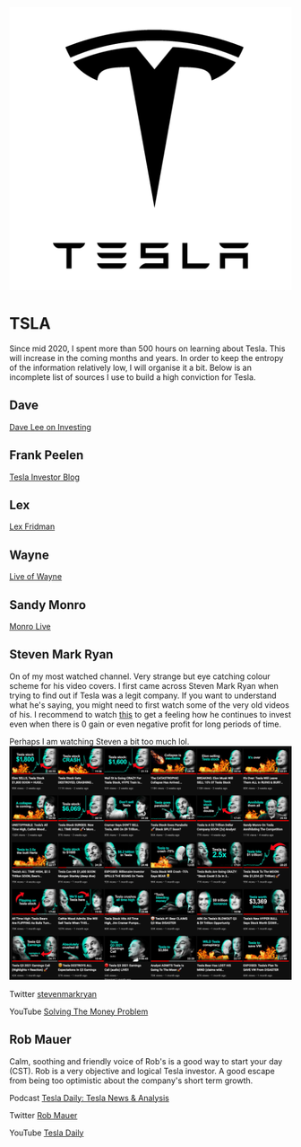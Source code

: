 <img src="/figures/tsla.png" width="750">

# TSLA
Since mid 2020, I spent more than 500 hours on learning about Tesla. This will 
increase in the coming months and years. In order to keep the entropy of the information
relatively low, I will organise it a bit. Below is an incomplete list
of sources I use to build a high conviction for Tesla.

## Dave
[Dave Lee on Investing](https://www.youtube.com/c/DaveLeeonInvesting)

## Frank Peelen
[Tesla Investor Blog](https://teslainvestor.blogspot.com/)

## Lex
[Lex Fridman](https://www.youtube.com/c/lexfridman)

## Wayne
[Live of Wayne](https://www.youtube.com/channel/UCCL1wNSPW3gdA3teKa-RPYA)

## Sandy Monro
[Monro Live](https://www.youtube.com/c/MunroLive)

## Steven Mark Ryan
On of my most watched channel. Very strange but eye catching colour scheme for
his video covers. I first came across Steven Mark Ryan when trying to find out
if Tesla was a legit company. If you want to understand what he's saying, you
might need to first watch some of the very old videos of his. I recommend to watch
[this](https://youtu.be/OYe8EC8ywWM) to get a feeling how he continues to invest
even when there is 0 gain or even negative profit for long periods of time.

Perhaps I am watching Steven a bit too much lol.
<img src="/figures/solvingthemoneyproblem.png" width="750">

Twitter [stevenmarkryan](https://twitter.com/stevenmarkryan)

YouTube [Solving The Money Problem](https://www.youtube.com/c/SolvingTheMoneyProblem)

## Rob Mauer
Calm, soothing and friendly voice of Rob's is a good way to start your day (CST).
Rob is a very objective and logical Tesla investor. A good escape from being too
optimistic about the company's short term growth. 

Podcast [Tesla Daily: Tesla News & Analysis](https://podcasts.apple.com/us/podcast/tesla-daily-tesla-news-analysis/id1273643094)

Twitter [Rob Mauer](https://twitter.com/TeslaPodcast)

YouTube [Tesla Daily](https://www.youtube.com/c/TeslaDaily)
